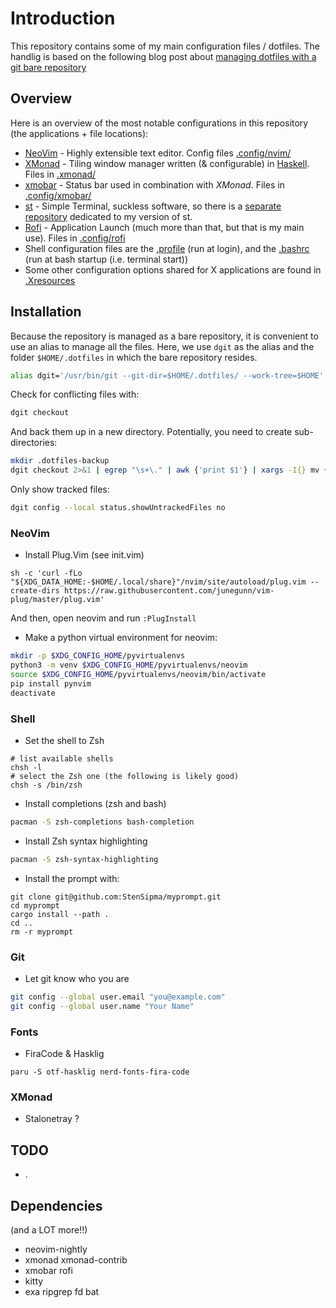 # Introduction
This repository contains some of my main configuration files / dotfiles. The
handlig is based on the following blog post about [managing dotfiles with a git bare repository](https://www.atlassian.com/git/tutorials/dotfiles)


## Overview
Here is an overview of the most notable configurations in this repository (the applications + file locations):
- [NeoVim](https://neovim.io/) - Highly extensible text editor. Config files [.config/nvim/](./.config/nvim)
- [XMonad](https://xmonad.org/) - Tiling window manager written (& configurable) in [Haskell](https://www.haskell.org/). Files in [.xmonad/](./.xmonad)
- [xmobar](https://xmobar.org/) - Status bar used in combination with *XMonad*. Files in [.config/xmobar/](./.config/xmobar)
- [st](https://st.suckless.org/) - Simple Terminal, suckless software, so there is a [separate repository](https://github.com/StenSipma/st) dedicated to my version of st.
- [Rofi](https://github.com/davatorium/rofi) - Application Launch (much more than that, but that is my main use). Files in [.config/rofi](./.config/rofi)
- Shell configuration files are the [.profile](./.profile) (run at login), and the [.bashrc](./.bashrc) (run at bash startup (i.e. terminal start))
- Some other configuration options shared for X applications are found in [.Xresources](./.Xresources)

## Installation
Because the repository is managed as a bare repository, it is convenient to use
an alias to manage all the files. Here, we use `dgit` as the alias and the folder `$HOME/.dotfiles` in which the bare repository resides.
````bash
alias dgit='/usr/bin/git --git-dir=$HOME/.dotfiles/ --work-tree=$HOME'
````

Check for conflicting files with:
````bash
dgit checkout
````

And back them up in a new directory. Potentially, you need to create sub-directories:
````bash
mkdir .dotfiles-backup
dgit checkout 2>&1 | egrep "\s+\." | awk {'print $1'} | xargs -I{} mv {} .dotfiles-backup/{}
````

Only show tracked files:
````bash
dgit config --local status.showUntrackedFiles no
````

### NeoVim
- Install Plug.Vim (see init.vim)
````
sh -c 'curl -fLo "${XDG_DATA_HOME:-$HOME/.local/share}"/nvim/site/autoload/plug.vim --create-dirs https://raw.githubusercontent.com/junegunn/vim-plug/master/plug.vim'
````
And then, open neovim and run `:PlugInstall`

- Make a python virtual environment for neovim:
````bash
mkdir -p $XDG_CONFIG_HOME/pyvirtualenvs
python3 -m venv $XDG_CONFIG_HOME/pyvirtualenvs/neovim
source $XDG_CONFIG_HOME/pyvirtualenvs/neovim/bin/activate
pip install pynvim
deactivate
````

### Shell
- Set the shell to Zsh
````
# list available shells
chsh -l
# select the Zsh one (the following is likely good)
chsh -s /bin/zsh
````

- Install completions (zsh and bash)
````bash
pacman -S zsh-completions bash-completion
````

- Install Zsh syntax highlighting
````bash
pacman -S zsh-syntax-highlighting
````

- Install the prompt with:
````
git clone git@github.com:StenSipma/myprompt.git
cd myprompt
cargo install --path .
cd ..
rm -r myprompt
````

### Git
- Let git know who you are
````bash
git config --global user.email "you@example.com"
git config --global user.name "Your Name"
````

### Fonts
- FiraCode & Hasklig
````
paru -S otf-hasklig nerd-fonts-fira-code
````

### XMonad
- Stalonetray ?



## TODO
- .

## Dependencies
(and a LOT more!!)
- neovim-nightly
- xmonad xmonad-contrib
- xmobar rofi
- kitty
- exa ripgrep fd bat
